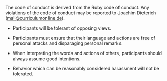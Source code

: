 The code of conduct is derived from the Ruby code of conduct. Any violations of the code of conduct may be reported to Joachim Dieterich (mail@curriculumonline.de).

- Participants will be tolerant of opposing views.

- Participants must ensure that their language and actions are free of personal attacks and disparaging personal remarks.

- When interpreting the words and actions of others, participants should always assume good intentions.

- Behavior which can be reasonably considered harassment will not be tolerated.